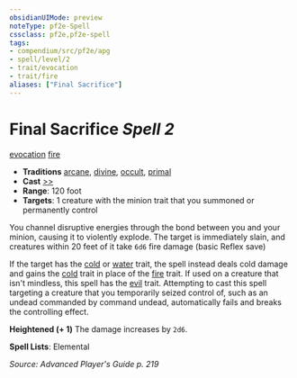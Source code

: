 ```yaml
---
obsidianUIMode: preview
noteType: pf2e-Spell
cssclass: pf2e,pf2e-spell
tags:
- compendium/src/pf2e/apg
- spell/level/2
- trait/evocation
- trait/fire
aliases: ["Final Sacrifice"]
---
```

# Final Sacrifice *Spell 2*   
[evocation](rules/traits/evocation.md "Evocation School Trait")  [fire](rules/traits/fire.md "Fire Energy & Element Trait")  

- **Traditions** [arcane](rules/traits/arcane.md "Arcane Tradition Trait"), [divine](rules/traits/divine.md "Divine Tradition Trait"), [occult](rules/traits/occult.md "Occult Tradition Trait"), [primal](rules/traits/primal.md "Primal Tradition Trait")
- **Cast** [>>](rules/core-rulebook/chapter-9-playing-the-game.md#Actions "Two-Action") 
- **Range**: 120 foot
- **Targets**: 1 creature with the minion trait that you summoned or permanently control

You channel disruptive energies through the bond between you and your minion, causing it to violently explode. The target is immediately slain, and creatures within 20 feet of it take `6d6` fire damage (basic Reflex save)

If the target has the [cold](rules/traits/cold.md "Cold Energy & Element Trait") or [water](rules/traits/water.md "Water Energy & Element Trait") trait, the spell instead deals cold damage and gains the [cold](rules/traits/cold.md "Cold Energy & Element Trait") trait in place of the [fire](rules/traits/fire.md "Fire Energy & Element Trait") trait. If used on a creature that isn't mindless, this spell has the [evil](rules/traits/evil.md "Evil Alignment Trait") trait. Attempting to cast this spell targeting a creature that you temporarily seized control of, such as an undead commanded by command undead, automatically fails and breaks the controlling effect.

**Heightened (+ 1)** The damage increases by `2d6`.

**Spell Lists**: Elemental

*Source: Advanced Player's Guide p. 219*